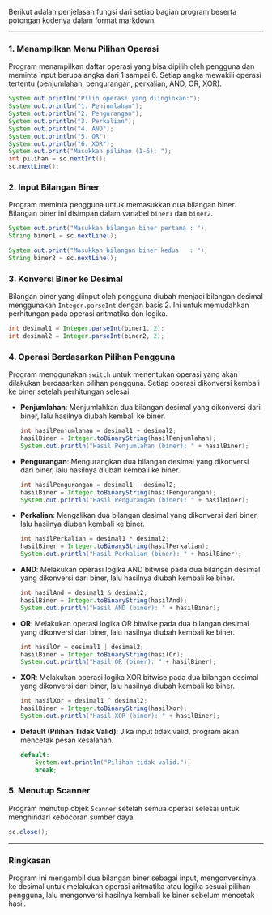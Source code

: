 Berikut adalah penjelasan fungsi dari setiap bagian program beserta potongan kodenya dalam format markdown.

---

### 1. Menampilkan Menu Pilihan Operasi

Program menampilkan daftar operasi yang bisa dipilih oleh pengguna dan meminta input berupa angka dari 1 sampai 6. Setiap angka mewakili operasi tertentu (penjumlahan, pengurangan, perkalian, AND, OR, XOR).

```java
System.out.println("Pilih operasi yang diinginkan:");
System.out.println("1. Penjumlahan");
System.out.println("2. Pengurangan");
System.out.println("3. Perkalian");
System.out.println("4. AND");
System.out.println("5. OR");
System.out.println("6. XOR");
System.out.print("Masukkan pilihan (1-6): ");
int pilihan = sc.nextInt();
sc.nextLine();
```

### 2. Input Bilangan Biner

Program meminta pengguna untuk memasukkan dua bilangan biner. Bilangan biner ini disimpan dalam variabel `biner1` dan `biner2`.

```java
System.out.print("Masukkan bilangan biner pertama : ");
String biner1 = sc.nextLine();

System.out.print("Masukkan bilangan biner kedua   : ");
String biner2 = sc.nextLine();
```

### 3. Konversi Biner ke Desimal

Bilangan biner yang diinput oleh pengguna diubah menjadi bilangan desimal menggunakan `Integer.parseInt` dengan basis 2. Ini untuk memudahkan perhitungan pada operasi aritmatika dan logika.

```java
int desimal1 = Integer.parseInt(biner1, 2);
int desimal2 = Integer.parseInt(biner2, 2);
```

### 4. Operasi Berdasarkan Pilihan Pengguna

Program menggunakan `switch` untuk menentukan operasi yang akan dilakukan berdasarkan pilihan pengguna. Setiap operasi dikonversi kembali ke biner setelah perhitungan selesai.

- **Penjumlahan**: Menjumlahkan dua bilangan desimal yang dikonversi dari biner, lalu hasilnya diubah kembali ke biner.

   ```java
   int hasilPenjumlahan = desimal1 + desimal2;
   hasilBiner = Integer.toBinaryString(hasilPenjumlahan);
   System.out.println("Hasil Penjumlahan (biner): " + hasilBiner);
   ```

- **Pengurangan**: Mengurangkan dua bilangan desimal yang dikonversi dari biner, lalu hasilnya diubah kembali ke biner.

   ```java
   int hasilPengurangan = desimal1 - desimal2;
   hasilBiner = Integer.toBinaryString(hasilPengurangan);
   System.out.println("Hasil Pengurangan (biner): " + hasilBiner);
   ```

- **Perkalian**: Mengalikan dua bilangan desimal yang dikonversi dari biner, lalu hasilnya diubah kembali ke biner.

   ```java
   int hasilPerkalian = desimal1 * desimal2;
   hasilBiner = Integer.toBinaryString(hasilPerkalian);
   System.out.println("Hasil Perkalian (biner): " + hasilBiner);
   ```

- **AND**: Melakukan operasi logika AND bitwise pada dua bilangan desimal yang dikonversi dari biner, lalu hasilnya diubah kembali ke biner.

   ```java
   int hasilAnd = desimal1 & desimal2;
   hasilBiner = Integer.toBinaryString(hasilAnd);
   System.out.println("Hasil AND (biner): " + hasilBiner);
   ```

- **OR**: Melakukan operasi logika OR bitwise pada dua bilangan desimal yang dikonversi dari biner, lalu hasilnya diubah kembali ke biner.

   ```java
   int hasilOr = desimal1 | desimal2;
   hasilBiner = Integer.toBinaryString(hasilOr);
   System.out.println("Hasil OR (biner): " + hasilBiner);
   ```

- **XOR**: Melakukan operasi logika XOR bitwise pada dua bilangan desimal yang dikonversi dari biner, lalu hasilnya diubah kembali ke biner.

   ```java
   int hasilXor = desimal1 ^ desimal2;
   hasilBiner = Integer.toBinaryString(hasilXor);
   System.out.println("Hasil XOR (biner): " + hasilBiner);
   ```

- **Default (Pilihan Tidak Valid)**: Jika input tidak valid, program akan mencetak pesan kesalahan.

   ```java
   default:
       System.out.println("Pilihan tidak valid.");
       break;
   ```

### 5. Menutup Scanner

Program menutup objek `Scanner` setelah semua operasi selesai untuk menghindari kebocoran sumber daya.

```java
sc.close();
```

---

### Ringkasan
Program ini mengambil dua bilangan biner sebagai input, mengonversinya ke desimal untuk melakukan operasi aritmatika atau logika sesuai pilihan pengguna, lalu mengonversi hasilnya kembali ke biner sebelum mencetak hasil.